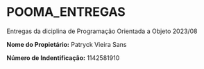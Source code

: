 # POOMA_ENTREGAS

Entregas da diciplina de Programação Orientada a Objeto 2023/08

**Nome do Propietário:** Patryck Vieira Sans

**Número de Indentificação:** 1142581910
